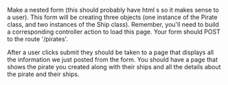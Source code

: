 Make a nested form (this should probably have html <label>s so it makes sense to a user). This form will be creating three objects (one instance of the Pirate class, and two instances of the Ship class). Remember, you'll need to build a corresponding controller action to load this page. Your form should POST to the route '/pirates'.

After a user clicks submit they should be taken to a page that displays all the information we just posted from the form. You should have a page that shows the pirate you created along with their ships and all the details about the pirate and their ships.

